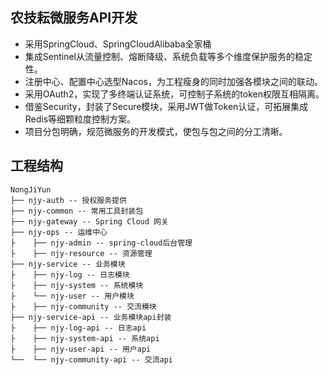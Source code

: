 ## 农技耘微服务API开发
* 采用SpringCloud、SpringCloudAlibaba全家桶
* 集成Sentinel从流量控制、熔断降级、系统负载等多个维度保护服务的稳定性。
* 注册中心、配置中心选型Nacos，为工程瘦身的同时加强各模块之间的联动。
* 采用OAuth2，实现了多终端认证系统，可控制子系统的token权限互相隔离。
* 借鉴Security，封装了Secure模块，采用JWT做Token认证，可拓展集成Redis等细颗粒度控制方案。
* 项目分包明确，规范微服务的开发模式，使包与包之间的分工清晰。

## 工程结构
``` 
NongJiYun
├── njy-auth -- 授权服务提供
├── njy-common -- 常用工具封装包
├── njy-gateway -- Spring Cloud 网关
├── njy-ops -- 运维中心
├    ├── njy-admin -- spring-cloud后台管理
├    ├── njy-resource -- 资源管理
├── njy-service -- 业务模块
├    ├── njy-log -- 日志模块 
├    ├── njy-system -- 系统模块 
├    └── njy-user -- 用户模块 
├    ├── njy-community -- 交流模块 
├── njy-service-api -- 业务模块api封装
├    ├── njy-log-api -- 日志api 
├    ├── njy-system-api -- 系统api 
├    ├── njy-user-api -- 用户api 
└──  └── njy-community-api -- 交流api 
```
